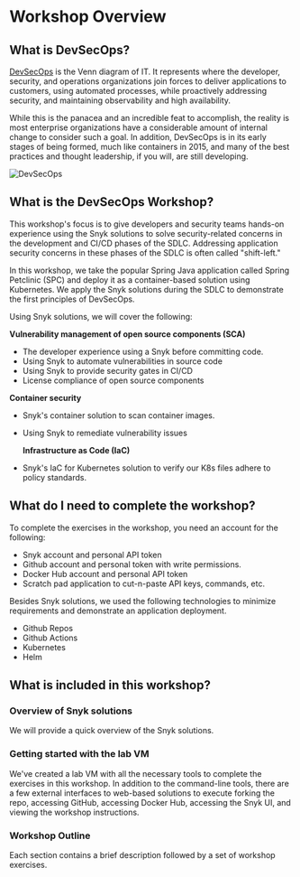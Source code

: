 # Workshop Overview

## What is DevSecOps?

[DevSecOps](https://snyk.io/series/devsecops/) is the Venn diagram of IT. It represents where the developer, security, and operations organizations join forces to deliver applications to customers, using automated processes, while proactively addressing security, and maintaining observability and high availability.

While this is the panacea and an incredible feat to accomplish, the reality is most enterprise organizations have a considerable amount of internal change to consider such a goal. In addition, DevSecOps is in its early stages of being formed, much like containers in 2015, and many of the best practices and thought leadership, if you will, are still developing.

![DevSecOps](https://partner-workshop-assets.s3.us-east-2.amazonaws.com/venn\_devsecops.png)

## What is the DevSecOps Workshop?

This workshop's focus is to give developers and security teams hands-on experience using the Snyk solutions to solve security-related concerns in the development and CI/CD phases of the SDLC. Addressing application security concerns in these phases of the SDLC is often called "shift-left."

In this workshop, we take the popular Spring Java application called Spring Petclinic (SPC) and deploy it as a container-based solution using Kubernetes. We apply the Snyk solutions during the SDLC to demonstrate the first principles of DevSecOps.

Using Snyk solutions, we will cover the following:

**Vulnerability management of open source components (SCA)**

* The developer experience using a Snyk before committing code.
* Using Snyk to automate vulnerabilities in source code
* Using Snyk to provide security gates in CI/CD
* License compliance of open source components

**Container security**

* Snyk's container solution to scan container images.
*   Using Snyk to remediate vulnerability issues

    **Infrastructure as Code (IaC)**
* Snyk's IaC for Kubernetes solution to verify our K8s files adhere to policy standards.

## What do I need to complete the workshop?

To complete the exercises in the workshop, you need an account for the following:

* Snyk account and personal API token
* Github account and personal token with write permissions.
* Docker Hub account and personal API token
* Scratch pad application to cut-n-paste API keys, commands, etc.

Besides Snyk solutions, we used the following technologies to minimize requirements and demonstrate an application deployment.

* Github Repos
* Github Actions
* Kubernetes
* Helm

## What is included in this workshop?

### Overview of Snyk solutions

We will provide a quick overview of the Snyk solutions.

### Getting started with the lab VM

We've created a lab VM with all the necessary tools to complete the exercises in this workshop. In addition to the command-line tools, there are a few external interfaces to web-based solutions to execute forking the repo, accessing GitHub, accessing Docker Hub, accessing the Snyk UI, and viewing the workshop instructions.

### Workshop Outline

Each section contains a brief description followed by a set of workshop exercises.

